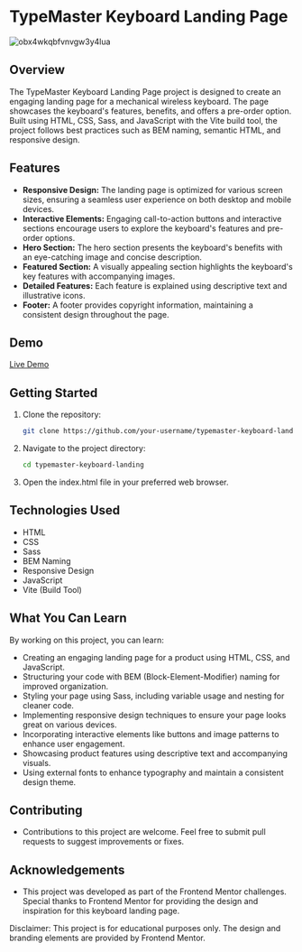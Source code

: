 # TypeMaster Keyboard Landing Page

![obx4wkqbfvnvgw3y4lua](https://github.com/francismcpc/typemaster-keyboard-landing-page/assets/119109562/885e63cd-6ee0-47a6-9af4-bc96c8b3e331)

## Overview

The TypeMaster Keyboard Landing Page project is designed to create an engaging landing page for a mechanical wireless keyboard. The page showcases the keyboard's features, benefits, and offers a pre-order option. Built using HTML, CSS, Sass, and JavaScript with the Vite build tool, the project follows best practices such as BEM naming, semantic HTML, and responsive design.

## Features

- **Responsive Design:** The landing page is optimized for various screen sizes, ensuring a seamless user experience on both desktop and mobile devices.
- **Interactive Elements:** Engaging call-to-action buttons and interactive sections encourage users to explore the keyboard's features and pre-order options.
- **Hero Section:** The hero section presents the keyboard's benefits with an eye-catching image and concise description.
- **Featured Section:** A visually appealing section highlights the keyboard's key features with accompanying images.
- **Detailed Features:** Each feature is explained using descriptive text and illustrative icons.
- **Footer:** A footer provides copyright information, maintaining a consistent design throughout the page.

## Demo

[Live Demo](https://typemaster-keybard-landing-page.vercel.app/)

## Getting Started

1. Clone the repository:

   ```bash
   git clone https://github.com/your-username/typemaster-keyboard-landing.git

2. Navigate to the project directory:

   ```bash
   cd typemaster-keyboard-landing

3. Open the index.html file in your preferred web browser.

## Technologies Used
- HTML
- CSS
- Sass
- BEM Naming
- Responsive Design
- JavaScript
- Vite (Build Tool)

## What You Can Learn
By working on this project, you can learn:

- Creating an engaging landing page for a product using HTML, CSS, and JavaScript.
- Structuring your code with BEM (Block-Element-Modifier) naming for improved organization.
- Styling your page using Sass, including variable usage and nesting for cleaner code.
- Implementing responsive design techniques to ensure your page looks great on various devices.
- Incorporating interactive elements like buttons and image patterns to enhance user engagement.
- Showcasing product features using descriptive text and accompanying visuals.
- Using external fonts to enhance typography and maintain a consistent design theme.

## Contributing
- Contributions to this project are welcome. Feel free to submit pull requests to suggest improvements or fixes.

## Acknowledgements
- This project was developed as part of the Frontend Mentor challenges. Special thanks to Frontend Mentor for providing the design and inspiration for this keyboard landing page.

Disclaimer: This project is for educational purposes only. The design and branding elements are provided by Frontend Mentor.
